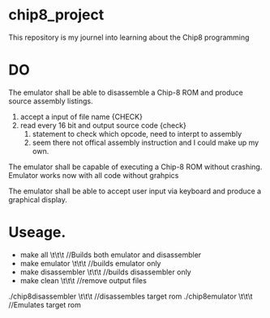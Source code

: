 # chip8_project
This repository is my journel into learning about the Chip8 programming 

# DO 
The emulator shall be able to disassemble a Chip-8 ROM and produce source assembly listings.
1. accept a input of file name {CHECK}
2. read every 16 bit and output source code {check}
	1. statement to check which opcode, need to interpt to assembly
	2. seem there not offical assembly instruction and I could make up my own.

The emulator shall be capable of executing a Chip-8 ROM without crashing.
	Emulator works now with all code without grahpics

The emulator shall be able to accept user input via keyboard and produce a graphical display.

# Useage.

* make all \t\t\t //Builds both emulator and disassembler
* make emulator	\t\t\t //builds emulator only
* make disassembler \t\t\t //builds disassembler only
* make clean \t\t\t //remove output files

./chip8disassembler	<rom file> \t\t\t //disassembles target rom
./chip8emulator		<rom file> \t\t\t //Emulates target rom
